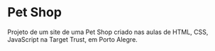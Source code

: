 # Pet Shop

Projeto de um site de uma Pet Shop criado nas aulas de HTML, CSS, JavaScript na Target Trust, em Porto Alegre.
